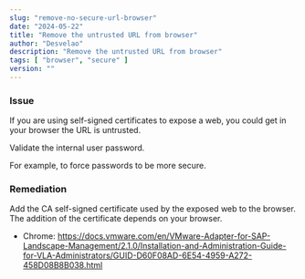 ```yaml
---
slug: "remove-no-secure-url-browser"
date: "2024-05-22"
title: "Remove the untrusted URL from browser"
author: "Desvelao"
description: "Remove the untrusted URL from browser"
tags: [ "browser", "secure" ]
version: ""
---
```


### Issue

If you are using self-signed certificates to expose a web, you could get in your browser the URL is untrusted.

Validate the internal user password.

For example, to force passwords to be more secure.

### Remediation

Add the CA self-signed certificate used by the exposed web to the browser. The addition of the certificate depends on your browser.

- Chrome: https://docs.vmware.com/en/VMware-Adapter-for-SAP-Landscape-Management/2.1.0/Installation-and-Administration-Guide-for-VLA-Administrators/GUID-D60F08AD-6E54-4959-A272-458D08B8B038.html
